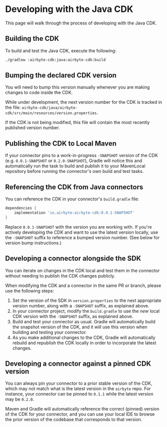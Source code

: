 # Developing with the Java CDK

This page will walk through the process of developing with the Java CDK.

## Building the CDK

To build and test the Java CDK, execute the following:

```sh
./gradlew :airbyte-cdk:java:airbyte-cdk:build
```

## Bumping the declared CDK version

You will need to bump this version manually whenever you are making changes to code inside the CDK.

While under development, the next version number for the CDK is tracked in the file: `airbyte-cdk/java/airbyte-cdk/src/main/resources/version.properties`.

If the CDK is not being modified, this file will contain the most recently published version number.

## Publishing the CDK to Local Maven

If your connector pins to a work-in-progress `-SNAPSHOT` version of the CDK (e.g. `0.0.1-SNAPSHOT` or `0.2.0-SNAPSHOT`), Gradle will notice this and automatically run the task to build and publish it to your MavenLocal repository before running the connector's own build and test tasks.

## Referencing the CDK from Java connectors

You can reference the CDK in your connector's `build.gradle` file:

```groovy
dependencies {
    implementation 'io.airbyte:airbyte-cdk:0.0.1-SNAPSHOT'
}
```

Replace `0.0.1-SNAPSHOT` with the version you are working with. If you're actively developing the CDK and want to use the latest version locally, use the `-SNAPSHOT` suffix to reference a bumped version number. (See below for version bump instructions.)

## Developing a connector alongside the SDK

You can iterate on changes in the CDK local and test them in the connector without needing to publish the CDK changes publicly.

When modifying the CDK and a connector in the same PR or branch, please use the following steps:

1. Set the version of the SDK in `version.properties` to the next appropriate version number, along with a `-SNAPSHOT` suffix, as explained above.
1. In your connector project, modify the `build.gradle` to use the _new_ local CDK version with the `-SNAPSHOT` suffix, as explained above.
1. Build and test your connector as usual. Gradle will automatically build the snapshot version of the CDK, and it will use this version when building and testing your connector.
1. As you make additional changes to the CDK, Gradle will automatically rebuild and republish the CDK locally in order to incorporate the latest changes.

## Developing a connector against a pinned CDK version

You can always pin your connector to a prior stable version of the CDK, which may not match what is the latest version in the `airbyte` repo. For instance, your connector can be pinned to `0.1.1` while the latest version may be `0.2.0`.

Maven and Gradle will automatically reference the correct (pinned) version of the CDK for your connector, and you can use your local IDE to browse the prior version of the codebase that corresponds to that version.

<!--
TODO: More detailed instructions needed.

Add screenshots and additional details for IntelliJ IDEA and/or VS Code.
-->
